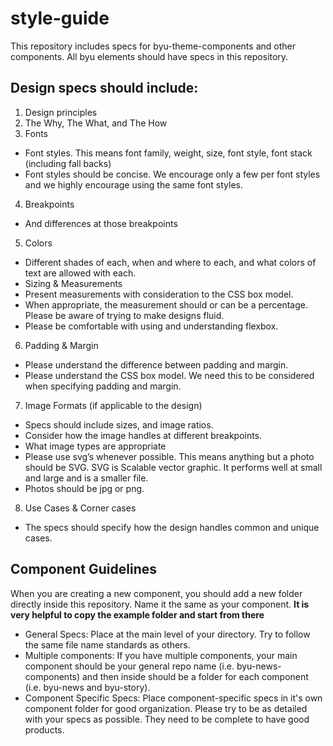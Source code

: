 # style-guide
This repository includes specs for byu-theme-components and other components. All byu elements should have specs in this repository.
## Design specs should include:
1. Design principles
2. The Why, The What, and The How
3. Fonts
* Font styles. This means font family, weight, size, font style, font stack (including fall backs)
* Font styles should be concise. We encourage only a few per font styles and we highly encourage using the same font styles.
4. Breakpoints
* And differences at those breakpoints
5. Colors
* Different shades of each, when and where to each, and what colors of text are allowed with each.
* Sizing & Measurements
* Present measurements with consideration to the CSS box model.
* When appropriate, the measurement should or can be a percentage. Please be aware of trying to make designs fluid.
* Please be comfortable with using and understanding flexbox.
6. Padding & Margin
* Please understand the difference between padding and margin.
* Please understand the CSS box model. We need this to be considered when specifying padding and margin.
7. Image Formats (if applicable to the design)
* Specs should include sizes, and image ratios. 
* Consider how the image handles at different breakpoints. 
* What image types are appropriate
* Please use svg’s whenever possible.  This means anything but a photo should be SVG. SVG is Scalable vector graphic. It performs well at small and large and is a smaller file.
* Photos should be jpg or png.
8. Use Cases & Corner cases
* The specs should specify how the design handles common and unique cases.

## Component Guidelines
When you are creating a new component, you should add a new folder directly inside this repository. Name it the same as your component. **It is very helpful to copy the example folder and start from there**
* General Specs: Place at the main level of your directory. Try to follow the same file name standards as others.
* Multiple components: If you have multiple components, your main component should be your general repo name (i.e. byu-news-components) and then inside should be a folder for each component (i.e. byu-news and byu-story).
* Component Specific Specs: Place component-specific specs in it's own component folder for good organization.
Please try to be as detailed with your specs as possible. They need to be complete to have good products.
